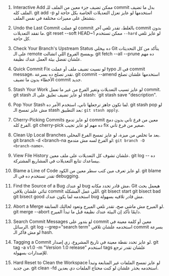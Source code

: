 1. Interactive Add
ممكن تضيف جزء معين من الملف للـ commit بدل ما تضيف الملف كله.
git add -p
استخدمها لو عايز تعزل التعديلات الخاصة بكل حاجة لو بتشتغل على مميزات مختلفة في نفس الملف.

2. Undo the Last Commit
لو عملت commit بالغلط، تقدر تلغي آخر commit بدون ما تفقد التعديلات.
git reset --soft HEAD~1
ممكن تستخدم `--hard` لو عايز تلغي كل حاجة.

3. Check Your Branch's Upstream Status
ده بيخلي Git يتأكد من كل التحديثات على الـ remote ويمسح الفروع اللي اتشالت.
git fetch --all --prune
ده مهم علشان تفضل بيئة العمل عندك نظيفة.

4. Quick Commit Fix
لو نسيت تضيف ملف أو عملت typo في الـ commit message، تقدر تصلح ده بسرعة.
git commit --amend
استخدمها علشان تصلح الأخطاء بدون ما تضيف commit جديد.

5. Stash Your Work
لو عايز تسيب التعديلات وتغير الفرع من غير ما تعمل commit.
git stash
لو عايز تضيف تعليق على الـ stash: `git stash save "description".

6. Pop Your Stash
لما تكون جاهز ترجعلها تاني، استخدم الأمر ده.
git stash pop
لو مش عايز تمسح الـ stash بعد التطبيق: `git stash apply`.

7. Cherry-Picking Commits
لو عايز تدمج commit معين من فرع تاني بدون دمج الفرع كله.
git cherry-pick <commit-hash>
ده مهم لو عايز تجيب fix صغير من فرع تاني.

8. Clean Up Local Branches
بعد ما تخلص من ميزة، لو عايز تمسح الفرع المحلي.
git branch -d <branch-na
لو الفرع لسه مش متدمج: `git branch -D <branch-name>`.

9. View File History
علشان تشوف كل التعديلات على ملف معين.
git log -- <file>
ده بيساعدك تتابع التعديلات في المشاريع المشتركة.

10. Blame a Line of Code
لو عايز تعرف مين كتب سطر معين من الكود.
git blame <filename>
تقدر تستخدم ده في الـ debugging.

11. Find the Source of a Bug
لو عندك bug مش قادر تحدد مكانه، Git هيعمل بحث ثنائي علشان يلاقي commit اللي عمل المشكلة.
git bisect start
git bisect bad
git bisect good <older-commit-hash>
استخدمه لما يكون عندك bug مش قادر تلاقيه بسهولة.

12. Abort a Merge
لو الميرج مش ماشي صح، تقدر تلغي الميرج وتعود لحالتك السابقة.
git merge --abort
دايمًا تأكد إن البيئة عندك نظيفة قبل ما تبدأ الميرج.

13. Search Commit Messages
لو بتدور على commit معين أو كلمة معينة في الرسائل.
git log --grep="search term"
استخدمه علشان تلاقي commit بسرعة لو مش فاكر الـ hash.

14. Tagging a Commit
لو عايز تحدد نقطة معينة في تاريخ المشروع، زي إصدار.
git tag -a v1.0 -m "Version 1.0 release"
استخدم tags علشان تقدر ترجع للإصدارات بسهولة.

15. Hard Reset to Clean the Workspace
لو عايز تمسح الملفات غير المتابعة وتبدأ من جديد.
git clean -fd
استخدمه بحذر علشان لو كنت محتاج الملفات دي بعدين.